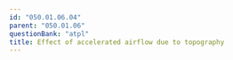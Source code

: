 ```yaml
---
id: "050.01.06.04"
parent: "050.01.06"
questionBank: "atpl"
title: Effect of accelerated airflow due to topography
---
```

